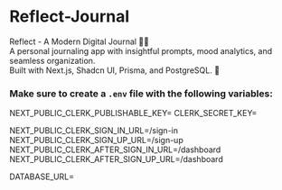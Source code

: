 # Reflect-Journal

Reflect - A Modern Digital Journal 📝✨  
A personal journaling app with insightful prompts, mood analytics, and seamless organization.  
Built with Next.js, Shadcn UI, Prisma, and PostgreSQL. 🚀

### Make sure to create a `.env` file with the following variables:

NEXT_PUBLIC_CLERK_PUBLISHABLE_KEY= CLERK_SECRET_KEY=

NEXT_PUBLIC_CLERK_SIGN_IN_URL=/sign-in NEXT_PUBLIC_CLERK_SIGN_UP_URL=/sign-up NEXT_PUBLIC_CLERK_AFTER_SIGN_IN_URL=/dashboard NEXT_PUBLIC_CLERK_AFTER_SIGN_UP_URL=/dashboard

DATABASE_URL=
